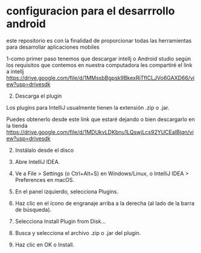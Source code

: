 # configuracion para el desarrrollo android
 este repositorio es con la finalidad de proporcionar todas las herramientas para desarrollar aplicaciones mobiles 

1-como primer paso tenemos que descargar intellj o Android studio según los requisitos que contemos en nuestra computadora les compartiré el link a intellj 
https://drive.google.com/file/d/1MMssbBgpsk9BkexRjTflCLJVo6GAXD66/view?usp=drivesdk



  2. Descarga el plugin

  Los plugins para IntelliJ usualmente tienen la extensión .zip   o .jar.

Puedes obtenerlo desde este link que estaré dejando o bien descargarlo en la tienda 
https://drive.google.com/file/d/1MDUkvLDKbnu1LQswjLcs92YUCEaIBjqn/view?usp=drivesdk


2. Instálalo desde el disco

1. Abre IntelliJ IDEA.


2. Ve a File > Settings (o Ctrl+Alt+S) en Windows/Linux, o IntelliJ IDEA > Preferences en macOS.


3. En el panel izquierdo, selecciona Plugins.


4. Haz clic en el ícono de engranaje arriba a la derecha (al lado de la barra de búsqueda).


5. Selecciona Install Plugin from Disk…


6. Busca y selecciona el archivo .zip o .jar del plugin.


7. Haz clic en OK o Install.
